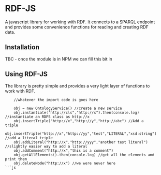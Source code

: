 # RDF-JS

A javascript library for working with RDF. It connects to a SPARQL endpoint and provides some convenience functions for reading and creating RDF data. 

## Installation

TBC - once the module is in NPM we can fill this bit in

## Using RDF-JS

The library is pretty simple and provides a very light layer of functions to work with RDF.

```
    //whatever the import code is goes here 

    obj = new OntologyService() //create a new service
    obj.instantiate("http://cls","http://x").then(console.log) //instantiate an RDFS class as http://x
    obj.insertTriple("http://x","http://y","http://abc") //Add a triple
    obj.insertTriple("http://x","http://yy","test","LITERAL","xsd:string") //add a literal triple
    obj.addLiteral("http://x","http://yyy","another test literal") //slightly easier way to add a literal
    obj.addComment("http://x","this is a comment")
    obj.getAllElements().then(console.log) //get all the elements and print them
    obj.deleteNode("http://x") //we were never here
```js


